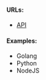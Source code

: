 #### URLs:
- [API](https://grafana.com/docs/loki/latest/api/)

#### Examples:
- Golang
- Python
- NodeJS
